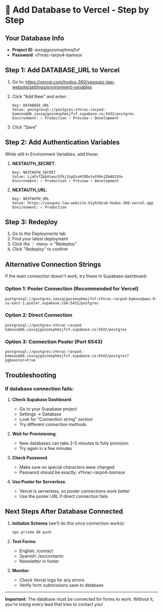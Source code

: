 # 🔧 Add Database to Vercel - Step by Step

## Your Database Info

- **Project ID**: iexzqjgozsmsphmsjfvf
- **Password**: vYnrac-rarpo4-bamsox

## Step 1: Add DATABASE_URL to Vercel

1. Go to: https://vercel.com/hodos-360/vasquez-law-website/settings/environment-variables

2. Click "Add New" and enter:

   ```
   Key: DATABASE_URL
   Value: postgresql://postgres:vYnrac-rarpo4-bamsox@db.iexzqjgozsmsphmsjfvf.supabase.co:5432/postgres
   Environment: ✓ Production ✓ Preview ✓ Development
   ```

3. Click "Save"

## Step 2: Add Authentication Variables

While still in Environment Variables, add these:

1. **NEXTAUTH_SECRET**:

   ```
   Key: NEXTAUTH_SECRET
   Value: LjaFvfZpbXiwu/Gfkj3spDzvHlRDutwYG0n1ZmAU2VU=
   Environment: ✓ Production ✓ Preview ✓ Development
   ```

2. **NEXTAUTH_URL**:
   ```
   Key: NEXTAUTH_URL
   Value: https://vasquez-law-website-k1yht8cu6-hodos-360.vercel.app
   Environment: ✓ Production
   ```

## Step 3: Redeploy

1. Go to the Deployments tab
2. Find your latest deployment
3. Click the ⋮ menu → "Redeploy"
4. Click "Redeploy" to confirm

## Alternative Connection Strings

If the main connection doesn't work, try these in Supabase dashboard:

### Option 1: Pooler Connection (Recommended for Vercel)

```
postgresql://postgres.iexzqjgozsmsphmsjfvf:vYnrac-rarpo4-bamsox@aws-0-us-east-1.pooler.supabase.com:5432/postgres
```

### Option 2: Direct Connection

```
postgresql://postgres:vYnrac-rarpo4-bamsox@db.iexzqjgozsmsphmsjfvf.supabase.co:5432/postgres
```

### Option 3: Connection Pooler (Port 6543)

```
postgresql://postgres:vYnrac-rarpo4-bamsox@db.iexzqjgozsmsphmsjfvf.supabase.co:6543/postgres?pgbouncer=true
```

## Troubleshooting

### If database connection fails:

1. **Check Supabase Dashboard**:

   - Go to your Supabase project
   - Settings → Database
   - Look for "Connection string" section
   - Try different connection methods

2. **Wait for Provisioning**:

   - New databases can take 2-5 minutes to fully provision
   - Try again in a few minutes

3. **Check Password**:

   - Make sure no special characters were changed
   - Password should be exactly: vYnrac-rarpo4-bamsox

4. **Use Pooler for Serverless**:
   - Vercel is serverless, so pooler connections work better
   - Use the pooler URL if direct connection fails

## Next Steps After Database Connected

1. **Initialize Schema** (we'll do this once connection works):

   ```bash
   npx prisma db push
   ```

2. **Test Forms**:

   - English: /contact
   - Spanish: /es/contacto
   - Newsletter in footer

3. **Monitor**:
   - Check Vercel logs for any errors
   - Verify form submissions save to database

---

**Important**: The database must be connected for forms to work. Without it, you're losing every lead that tries to contact you!
